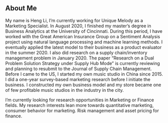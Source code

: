 ## About Me
My name is Heng Li, I’m currently working for Unique Melody as a Marketing Specialist. In August 2020, I finished my master’s degree in Business Analytics at the University of Cincinnati. During this period, I have worked with the Great American Insurance Group on a Sentiment Analysis project using natural language processing and machine learning methods. I eventually applied the latest model to their business as a product evaluator in the summer 2020. I also did research on a supply chain/inventory management problem in January 2020. The paper “Research on a Dual Problem Solution Strategy under Supply Hub Mode” is currently reviewing and planning to resubmit to the Journal of Supply Chain Management. Before I came to the US, I started my own music studio in China since 2015. I did a one-year survey-based marketing research before I initiate the business. I constructed my own business model and my store became one of few profitable music studios in the industry in the city.

I’m currently looking for research opportunities in Marketing or Finance fields. My research interests lean more towards quantitative marketing, consumer behavior for marketing. Risk management and asset pricing for finance. 
